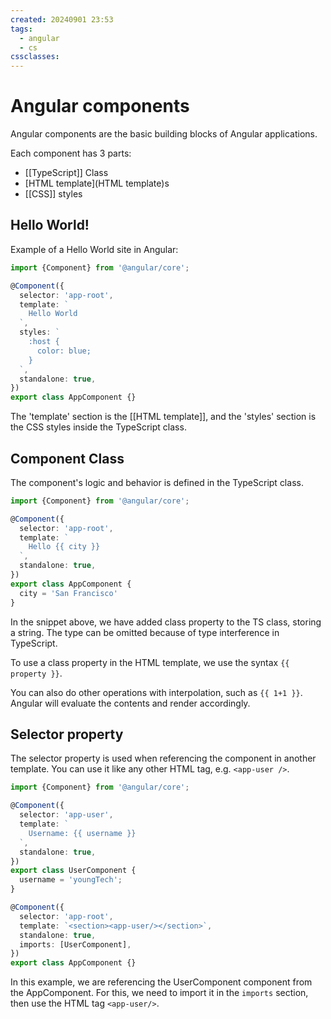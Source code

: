 ```yaml
---
created: 20240901 23:53
tags:
  - angular
  - cs
cssclasses:
---
```


# Angular components

Angular components are the basic building blocks of Angular applications.

Each component has 3 parts:
- [[TypeScript]] Class
- [HTML template](HTML template)s
- [[CSS]] styles

## Hello World!

Example of a Hello World site in Angular:

```ts
import {Component} from '@angular/core';

@Component({
  selector: 'app-root',
  template: `
    Hello World
  `,
  styles: `
    :host {
      color: blue;
    }
  `,
  standalone: true,
})
export class AppComponent {}
```

The 'template' section is the [[HTML template]], and the 'styles' section is the CSS styles inside the TypeScript class.

## Component Class
The component's logic and behavior is defined in the TypeScript class.

```ts
import {Component} from '@angular/core';

@Component({
  selector: 'app-root',
  template: `
    Hello {{ city }}
  `,
  standalone: true,
})
export class AppComponent {
  city = 'San Francisco'
}

```

In the snippet above, we have added class property to the TS class, storing a string. The type can be omitted because of type interference in TypeScript.

To use a class property in the HTML template, we use the syntax `{{ property }}`. 

You can also do other operations with interpolation, such as `{{ 1+1 }}`. Angular will evaluate the contents and render accordingly.

## Selector property
The selector property is used when referencing the component in another template. You can use it like any other HTML tag, e.g.
`<app-user />`.

```ts
import {Component} from '@angular/core';

@Component({
  selector: 'app-user',
  template: `
    Username: {{ username }}
  `,
  standalone: true,
})
export class UserComponent {
  username = 'youngTech';
}

@Component({
  selector: 'app-root',
  template: `<section><app-user/></section>`,
  standalone: true,
  imports: [UserComponent],
})
export class AppComponent {}

```

In this example, we are referencing the UserComponent component from the AppComponent. For this, we need to import it in the `imports` section, then use the HTML tag `<app-user/>`.

